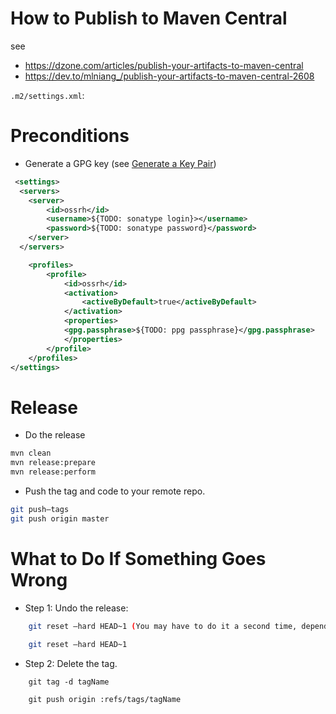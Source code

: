 # How to Publish to Maven Central

see 
- https://dzone.com/articles/publish-your-artifacts-to-maven-central
- https://dev.to/mlniang_/publish-your-artifacts-to-maven-central-2608

`.m2/settings.xml`:

# Preconditions

* Generate a GPG key (see [Generate a Key Pair](https://dzone.com/articles/publish-your-artifacts-to-maven-central))

```xml
 <settings>
  <servers>
    <server>
        <id>ossrh</id>
        <username>${TODO: sonatype login}></username>
        <password>${TODO: sonatype password}</password>
    </server>
  </servers>

    <profiles>
        <profile>
            <id>ossrh</id>
            <activation>
                <activeByDefault>true</activeByDefault>
            </activation>
            <properties>
            <gpg.passphrase>${TODO: ppg passphrase}</gpg.passphrase>
            </properties>
        </profile>
    </profiles>  
</settings>

```

# Release
* Do the release
```bash
mvn clean
mvn release:prepare
mvn release:perform
```

* Push the tag and code to your remote repo.
```bash
git push–tags
git push origin master
```
          
# What to Do If Something Goes Wrong

* Step 1: Undo the release:
```bash
    git reset –hard HEAD~1 (You may have to do it a second time, depending upon when the error occurred.)
    
    git reset –hard HEAD~1
```
* Step 2: Delete the tag.
```
    git tag -d tagName
    
    git push origin :refs/tags/tagName                                                 
```

